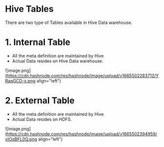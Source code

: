 # Hive Tables

There are two type of Tables available in Hive Data warehouse.
# 1. Internal Table
- All the meta definition are maintained by Hive
- Actual Data resides on Hive Data warehouse.

![image.png](https://cdn.hashnode.com/res/hashnode/image/upload/v1665502283712/YRaqGCD-x.png align="left")

# 2. External Table
- All the meta definition are maintained by Hive
- Actual Data resides on HDFS.

![image.png](https://cdn.hashnode.com/res/hashnode/image/upload/v1665502394959/yIOqBFL0Q.png align="left")
